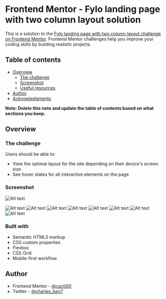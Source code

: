 # Frontend Mentor - Fylo landing page with two column layout solution

This is a solution to the [Fylo landing page with two column layout challenge on Frontend Mentor](https://www.frontendmentor.io/challenges/fylo-landing-page-with-two-column-layout-5ca5ef041e82137ec91a50f5). Frontend Mentor challenges help you improve your coding skills by building realistic projects. 

## Table of contents

- [Overview](#overview)
  - [The challenge](#the-challenge)
  - [Screenshot](#screenshot)
  - [Useful resources](#useful-resources)
- [Author](#author)
- [Acknowledgments](#acknowledgments)

**Note: Delete this note and update the table of contents based on what sections you keep.**

## Overview

### The challenge

Users should be able to:

- View the optimal layout for the site depending on their device's screen size
- See hover states for all interactive elements on the page

### Screenshot

<!--Desktop Version -->
![Alt text](<Screenshot 2024-01-17 at 21-05-23 Frontend Mentor Fylo landing page with two column layout.png>)

<!--Mobile Version -->
![Alt text](<Screen Shot 2024-01-17 at 21.06.52.png>)
![Alt text](<Screen Shot 2024-01-17 at 21.07.13.png>)
![Alt text](<Screen Shot 2024-01-17 at 21.07.24.png>)
![Alt text](<Screen Shot 2024-01-17 at 21.07.33.png>)
![Alt text](<Screen Shot 2024-01-17 at 21.07.37.png>)
![Alt text](<Screen Shot 2024-01-17 at 21.07.42.png>)
![Alt text](<Screen Shot 2024-01-17 at 21.07.49.png>)
![Alt text](<Screen Shot 2024-01-17 at 21.07.51.png>)


### Built with

- Semantic HTML5 markup
- CSS custom properties
- Flexbox
- CSS Grid
- Mobile-first workflow



## Author
- Frontend Mentor - [@cacti00](https://www.frontendmentor.io/profile/cacti00)
- Twitter - [@charles_ken7](https://www.twitter.com/charles_ken7)
